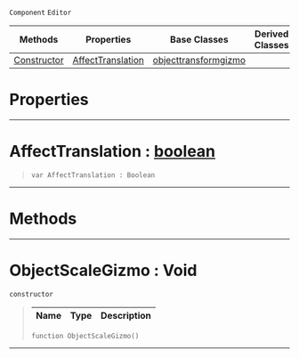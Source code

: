  `Component` `Editor`



|Methods|Properties|Base Classes|Derived Classes|
|---|---|---|---|
|[ Constructor](objectscalegizmo.md#objectscalegizmo-void)|[ AffectTranslation](objectscalegizmo.md#affecttranslation-zilch-e)|[objecttransformgizmo](objecttransformgizmo.md)| |


 #  Properties


---  
 #  AffectTranslation : [boolean](../nada_base_types/boolean.md)

> 
> ``` lang=cpp, name=Nada
> var AffectTranslation : Boolean


---  
 #  Methods


---  
 #  ObjectScaleGizmo : Void

 `constructor`

> 
> |Name|Type|Description|
> |---|---|---|
> ``` lang=cpp, name=Nada
> function ObjectScaleGizmo()
> ``` 


---  
 

 